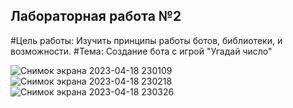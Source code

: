 ## Лабораторная работа №2
#Цель работы: Изучить принципы работы ботов, библиотеки, и возможности.
#Тема: Создание бота с игрой "Угадай число"



![Снимок экрана 2023-04-18 230109](https://user-images.githubusercontent.com/124796450/232851011-27dad38d-d1e9-4e92-8c4f-5c23d58e48e4.png)
![Снимок экрана 2023-04-18 230218](https://user-images.githubusercontent.com/124796450/232851145-a447c579-fe9f-4e9b-b036-633209b3c132.png)
![Снимок экрана 2023-04-18 230326](https://user-images.githubusercontent.com/124796450/232851462-cea96530-0801-4464-bc71-736f2b172587.png)
